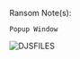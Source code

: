 Ransom Note(s): 
```
Popup Window
```
![DJSFILES](https://github.com/user-attachments/assets/992122ef-6fbd-4a78-bf57-28efc7cc4903)
